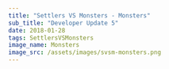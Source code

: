 ```yaml
---
title: "Settlers VS Monsters - Monsters"
sub_title: "Developer Update 5"
date: 2018-01-28
tags: SettlersVSMonsters
image_name: Monsters
image_src: /assets/images/svsm-monsters.png
---
```

